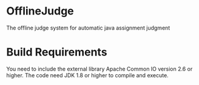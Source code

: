 # OfflineJudge
The offline judge system for automatic java assignment judgment

# Build Requirements
You need to include the external library Apache Common IO version 2.6 or higher.
The code need JDK 1.8 or higher to compile and execute.
